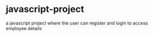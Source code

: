 # javascript-project
a javascript project where the user can register and login to access employee details 
